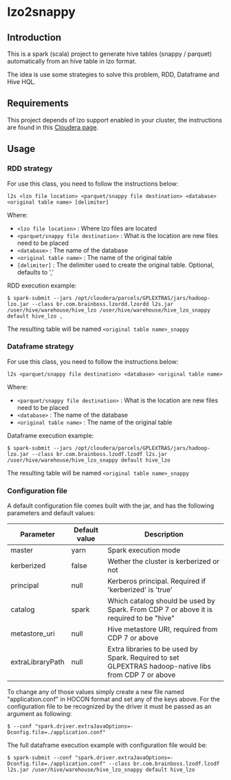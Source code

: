 # lzo2snappy

## Introduction

This is a spark (scala) project to generate hive tables (snappy / parquet) automatically from an hive table in lzo format.

The idea is use some strategies to solve this problem, RDD, Dataframe and Hive HQL. 
 
## Requirements

This project depends of lzo support enabled in your cluster, the instructions are found in this [Cloudera page](https://docs.cloudera.com/documentation/enterprise/6/6.2/topics/impala_txtfile.html#lzo). 

## Usage

### RDD strategy

For use this class, you need to follow the instructions below:

```
l2s <lzo file location> <parquet/snappy file destination> <database> <original table name> [delimiter] 
```

Where: 

- `<lzo file location>` : Where lzo files are located
- `<parquet/snappy file destination>` : What is the location are new files need to be placed
- `<database>` : The name of the database
- `<original table name>` : The name of the original table
- `[delimiter]` : The delimiter used to create the original table. Optional, defaults to ','

RDD execution example:

```
$ spark-submit --jars /opt/cloudera/parcels/GPLEXTRAS/jars/hadoop-lzo.jar --class br.com.brainboss.lzordd.lzordd l2s.jar /user/hive/warehouse/hive_lzo /user/hive/warehouse/hive_lzo_snappy default hive_lzo ,
```
The resulting table will be named `<original table name>_snappy`

### Dataframe strategy

For use this class, you need to follow the instructions below:

```
l2s <parquet/snappy file destination> <database> <original table name>
```

Where: 

- `<parquet/snappy file destination>` : What is the location are new files need to be placed
- `<database>` : The name of the database
- `<original table name>` : The name of the original table

Dataframe execution example: 

```
$ spark-submit --jars /opt/cloudera/parcels/GPLEXTRAS/jars/hadoop-lzo.jar --class br.com.brainboss.lzodf.lzodf l2s.jar /user/hive/warehouse/hive_lzo_snappy default hive_lzo
``` 
The resulting table will be named `<original table name>_snappy`

### Configuration file

A default configuration file comes built with the jar, and has the following parameters and default values:

| Parameter        | Default value | Description                                                                                           |
|------------------|---------------|-------------------------------------------------------------------------------------------------------|
| master           | yarn          | Spark execution mode                                                                                  |
| kerberized       | false         | Wether the cluster is kerberized or not                                                               |
| principal        | null          | Kerberos principal. Required if 'kerberized' is 'true'                                                |
| catalog          | spark         | Which catalog should be used by Spark. From CDP 7 or above it is required to be "hive"                |
| metastore_uri    | null          | Hive metastore URI, required from CDP 7 or above                                                      |
| extraLibraryPath | null          | Extra libraries to be used by Spark. Required to set GLPEXTRAS hadoop-native libs from CDP 7 or above |

To change any of those values simply create a new file named "application.conf" in HOCON format and set any of the keys above. For the configuration file to be recognized by the driver it must be passed as an argument as following:

```
$ --conf "spark.driver.extraJavaOptions=-Dconfig.file=./application.conf"
```

The full dataframe execution example with configuration file would be:

```
$ spark-submit --conf "spark.driver.extraJavaOptions=-Dconfig.file=./application.conf" --class br.com.brainboss.lzodf.lzodf l2s.jar /user/hive/warehouse/hive_lzo_snappy default hive_lzo
``` 